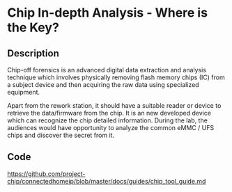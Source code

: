 # Chip In-depth Analysis - Where is the Key?

## Description
Chip-off forensics is an advanced digital data extraction and analysis technique which involves physically removing flash memory chips (IC) from a subject device and then acquiring the raw data using specialized equipment.

Apart from the rework station, it should have a suitable reader or device to retrieve the data/firmware from the chip.  It is an new developed device which can recognize the chip detailed information.  During the lab, the audiences would have opportunity to analyze the common eMMC / UFS chips and discover the secret from it.

## Code
https://github.com/project-chip/connectedhomeip/blob/master/docs/guides/chip_tool_guide.md
